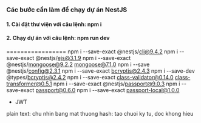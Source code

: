 ### Các bước cần làm để chạy dự án NestJS
#### 1. Cài đặt thư viện với câu lệnh: npm i
#### 2. Chạy dự án với câu lệnh: npm run dev
=================
npm i --save-exact @nestjs/cli@9.4.2
npm i --save-exact @nestjs/ejs@3.1.9
npm i --save-exact @nestjs/mongoose@9.2.2 mongoose@7.1.0
npm i --save @nestjs/config@2.3.1
npm i --save-exact bcryptjs@2.4.3
npm i --save-dev @types/bcryptjs@2.4.2
npm i --save-exact class-validator@0.14.0 class-transformer@0.5.1
npm i --save-exact @nestjs/passport@9.0.3
npm i --save-exact passport@0.6.0
npm i --save-exact passport-local@1.0.0

+ JWT

plain text: chu nhin bang mat thuong
hash: tao chuoi ky tu, doc khong hieu